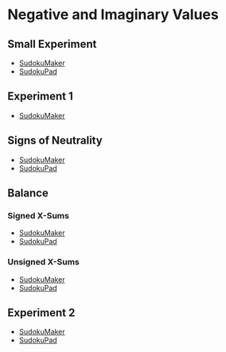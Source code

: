 # Negative and Imaginary Values

## Small Experiment
* [SudokuMaker](https://sudokumaker.app/?puzzle=N4IgZg9gTgtghgFwGoFMoGcCWEB2IBcIAjAHQDMJADCADQgAOArgF7MA2KBoOcMnhASXgBzTDygBPAAQBRAB700mPjgS0QcRggAW0AiADC2qJnQAVCPW3oA1pnUBjCDBVrCgIgIpmKFBTDGbHBQUgCsciE0UgAmmKII6FJgUM5SlFIIEFIATAA6OJ4AbnBsjCgJSSkAtFmY6ZkA1DWRaaZSOChaUMWRmCRSKH3tmDpoUvQQWAiYBSht0G1%2BiNMoPV4JynCi4tKMOMM9AE0AvJVEeZ4ocA7aUkUlsyhyVwhs0rgOs2L9M5JSTiUwHCRZIAd2BfmwOHO0ViwykRykcAARugICUELM7qUpBAwH8UGw2LdiqVob4otEIPF8GNklFGA4EDi8cUiViyl4cH9cO1GSgKR9CesEu1hEsZtDhL4UFyolT0DT6HSGUzcYjCcT7usuU4cLyMQKCWxhWMJsNluoEBJFPoHIx0BkYOoQZgojoCBEQNoULFtG5PTAxAARWFuSh0eByENxAhZOiC40EADaoFEMzw%2BAQUFKdHZsfjaOg6FjAF8aKnlhmszmQHn8HGQP8iwQyFky6A60QC2xm-hW%2B3ayT%2BF3G4WMKXy4P7gRw6Oe%2BP8AAOAed7u9tuTtMygjVlZT0r5ufrldDmdrhfLyero8L-tX0-18-FvsbjsPhtN2%2Bv-f8Wef5%2BXm%2B074CO-4TkBB6Pjez7fteYEviewGgWOz53hBw5PuBP6HvBaHYfgf4oQQgH4R%2BRH1ohkGEfOAGURh0EtrB76YRR97AWRNGMXRBDIZxFEALoFjgDpdGI8TJqAVo2gRA5SfwWSUIpdBsGIZTJimIByDxdASDxA5aVBukgfph5Gd%2BBlkDpWEWVZxmTgZAAstlECZ%2BBOSARmUK5nqed5zl%2BR51kerZZABUZDlhR6rnuUZISuZZgX4HF9ktrZEUpX2IWuQ2RmhRlOWloJGkGSORkuRls5la5lUzq5pW1fltleRlCW%2BRlMW1UVoAGQVfZ1VlGX1W51VpSNiXJd12njdltkTZpqXTV182ZYleWTW5A3rR1rHrT5hU0MVZ6Jel601X1FW2eZR1VfxgkgA6EgcFwIA6JgDg2O06DPpQVCep%2B%2BgAMSKcDlBgGAIBliAPB8PoBgTHwUwOFIviiLgUhItAURoMWsnWvJikNvQQS8M%2BGlyfoRqYPQ6CcHQUAGT9I6SDOJAjnAODCE9BF0GAmCEoDYMg2D6giRANj8CAAOC8Dwt0KL4sAOquu6BFUG2d3oBIMAY4m%2BBJkmP0REQRVxobRWGzQZBFV2pAhEVllZCQdsHQ5Ts0A5RVObbntu1k1s0MbLs0H7d3QxLAByixTDMtIQPSjIQ5O5P1gTdBE10MCk5JeMU4SVM0%2Bo9Ms0znms3Q7Oc7%2BPN82wgOKdLsv3VmYsS0DoNgPX4Ny83ivK9oLOUOrctazrpNJl2ZsHbbAf2zQk9JhQRv277nvB07PsRFbQeu87C-u%2BvB1xjv1tux7h%2Bnybbtb0mcaL-7d8HRbfuH%2B7t10GH%2BgAApmtHsxKnHKpE7Z2kgpQeadiaZwki9HOhBKbU1piAIuqsS7F3LhzLms5eb80IG3BuXcm7JHFnXduncRY9xQErN0-dVaD1xtJEAcCC50wZmXRBpc2boKruAGugMkR8P4Y3eWrd%2BECPwUIyhKsfq0I1iPNEY8J4H3Hm7QOe956LxngddRz8kxOUdrvHeltV7H00fvXeR9FHTzPjfC%2B59N4m0thYhx%2Bi57KI3gHDRC8r4eMsuolR6ivar18ZfCIcYVFxj0R46eoT7HTzCco7xAdXFTzXkvKeXiVEWwCckgxYT3F%2BLybPaJL8inj2DpEy2Hjb4eK9tUip%2BTLL5KyTo925SAmh14BHDoWZiix3jmoOgMR0DIg4FEHc2YUAln4iWEsQA)
* [SudokuPad](https://sudokupad.app/16g14ds4d4)

## Experiment 1
* [SudokuMaker](https://sudokumaker.app/?puzzle=N4IgZg9gTgtghgFwGoFMoGcCWEB2IBcIAjAHQDMJADCADQgAOArgF7MA2KBoOcMnhASXgBzTDygBPAAQBRAB700mPjgRSitEHEYIAFtAIgAwrqiZ0AFQj1d6ANaZNAYwgwVCQ4CICKQE45PmikAE0xRBHQpMChXKUopBAgpABYAHRxvADc4NkYUCKiYgFokzHjEgGoSwLjzKRwUHShswMwSKRQ2%2Bsw9NCl6CCwETAyUOug6lGFEYZQWqVrlOFFxaUYcbpaAJoBeQqI07xQ4J10pLJzRlDljhDZpXCdRsXaRySkXHJgcQOiAdx-JtgcAdgqFulJtlI4AAjdAQHIIUbnXJSCBgd4oNhsM7ZXIguBBABWxxQqhxFwi2VwwniulG0IuUjYEGsE1eUl0cBGtNG6F4vNCwPS5NyEWeTiWeXecBwOAgaigKEUiChOCCUnQjBgZR5IqeOF1CXoTJQYDULig9SgqPRPWlwg6mgQEkUhicjHQCRgmhgYgAImCPPhKHR4HIA2ECEk6I8segCABtUDI-hkGPw6Dx-AANiSAF8aMncfxoyAPpmCAAmAtFi5R9PMjAEXM1kApgghssZpv4AAcrfb%2BDTXcbWerhbbxarDYr%2BHHtdyBCIM5788ndbnK6zLYng%2BXI9nO4X-E75Z7-d3U-w%2B7P2-zl43w9vVYHV8rW%2Bb9%2BP9YPPaP68Xa8PznV8N3fX8x1AwDS2fECH0Ap9uzvKD%2BBvJCX3g-hwNgtdB2w9Ccy-ADU2A-9BxggjcKvNDR0-FCO2Ai9v3wCjaMI%2Bih2AqiNxow8iPI0j%2BKvU8CKY4ifxwjjELYsi30EqSuI4-C2O4wDeNXJTFMwghpNnVTUK05j1OQ7Tg0YjjWL4zSILo0zdL-ISN0sjTTOUqy7Pk0znMg0zjIw5i3Jc5j7J8ozPOYkS2LEgSbPYrzwvEszYuiuTYv0nTDMSvy4uChKYsk3zMrwvKr28-ysqK6iSqc6rAMCkyIvMjzYtkx9KrA9qEM6rDapIlrHLq7qlyGliRrKnKKv6jjItnfsAF10xwT0mjEcJE1AZ1XWDVtNqwyh9roNgxDyRMkxAORmzoCQCAAdlbC6cyuggxIe7MnvwHx7tu97PonB7ex%2Br6PsBv6CACEBrr7IHwchu7QeBiHmyBgHEZzIGbve7Mgbe1GsfhnHYbzBaztekHQAegBWMnzp-SHfvJjLUfpmnONRl7GcJ%2BHh0hvGGdG3GgapgX8cx7H3opsXUaI0nUbIQX3rl%2BHS0hxW%2Be5nSgfVljNfFnWBeJvmYaR%2BGjfwCWTfe6WwYV6H3rXB7TaIW3UcoZH3td%2BGMZdyXIY9vmCaXH3ypllX0Zt%2BGUdDi3ZaJmgSY5sGgfAumgf3FP4c7dO%2Bcz56gZz-A4ez0X4bT42%2BeTsuWa1rGDZZ-Pebr3WM8tvPw750uhyTtuq%2B7h6tfthPrz132geVjt5e9kXvdrh789VxvUYHpLIad5vJ-b92u-Xnvp4WkBPQkDguBAPRMCcOx6nQLNKCoIWz0MABifbn8oMAwBAAsQB4PhDCMAY%2BCGE4KQipRC4CkNCaAQQ0Dxh2i6PalBwL0DgE0GAWYzq7UMJiI69B0CcDoFAWeJB9ySA7EQugMphBHySmATAWJH77Tfgw9%2BdBloQDsPwEAT9X5gCYZoVh7CADqmAgh6FIQg2O%2B8JAwAgWwNBCZowUApsTKmFMSBKLjhjIgxM3pKL3t-DhAAFAY3QZh9GiEERgTgPB0BCHyBkKAggEAQFAXIsCtqVn2og5BvA0EbTgZgrEmAcF4JAAQ0hxDfZkK0DgShJ46A0LoYQB%2BjDn5vz4c4thHDkk8NScw-eGTBHCNEcGKg1Y97oCkTIuRVNFHKLUTQJIdSVHE2jKo9RCZFE0HaZ0xpcdlztOjL2Oaej%2BSGAAHKTGmNyeg5jLHWJALYmEHBHH4Gca4icGC5yeLoEglBaDymVPhPsug%2BjxkNGcdkMxEALFWM0Is%2BxKy1koDcfAzsR1L6JnKc6KhG1dBnwvnka%2BRD1L0MoGQG60IbppM-qcwgAAZFk9AP4bP8VsygN5JTHPyYffgG0rhBlAPfJJL99rIrLJKY%2BRLOEkuoHmGFozCAAGVBQOI1Fqe0J0iZ0qAA)

## Signs of Neutrality
* [SudokuMaker](https://sudokumaker.app/?puzzle=N4IgZg9gTgtghgFwGoFMoGcCWEB2IBcIAjAHQDMJADCADQgAOArgF7MA2KBoOcMnhAZUwBzHOgAEEMOIByKRgihw2mBAE9aIOAoAW0AiADCOqJnQAVCPR3oA1pk0BjCDD44EBwEQE4gJwAPH3FhUwATGnEyPzJxKBRhbDFwkJFVCTAoF3FKcQQIcQAWAB0cbwA3ZUYUNIyYcQBafJy8gGp88OyzcRx5RWVwzBJxFEHu1R00cXoILARMUpQu6C64xDmUYu8UOEcdcXK2SqG-bYQ2NUkcRwXMHCH5qHPnA5gccIyAdze4hI3xZPiEOIALziOAAI3QEAOCAW%2B0OUnEVzYbD2FXWJVBIQAVtsUO5UQcqqC2LhhDlxuIwYTxCSrMSYVAeDDyShMFBxFhROhfnCiTdEXBhETHHAcDgIIDYvQtoDRSEOYxarkWQTDvyEBTcvQaSgwIDnIyJgiNQsRUKSL9IGSEe84FBNOppQZHIx0LkYJoYDcACIpDz4Sh0eB%2BX0AghtEBItjoAgAbVAvIIZDoT2gMfwADZ8gBfGgJtEEIgpqFpghZ3P5wkEABMxZJGBrFZAifwEdTDczObzzYLAbrpfwAA4my3a5GSx3y92W0Xx-X09WR722xOF0uq-hk3OB4vp72x%2B301PK5UCIHtx3h3uN1vD43r6f8LO75314-n6v7yf%2BCv51%2Bexuv4DseAGPren6vg%2B-AHhBu7foW-YdnBoE-oha5QeGaFll28GblhkG4eBf74Mho74aR%2B74SBLbni%2BV64R%2BxHUb2jHAThKE1lR7EtkRbFvvwtEQfRHEkeR-GYReR7cb2vFIeJT5iRhraKbhgnEcJZGSf%2BLZAXJSmsXphFcfJsnoQxxlKTBTHSYBFm4bpUkmSpIkGWZIlWXxSkOdpLF2SJpnYfJHmGSJakDhplFaSR8neQR7l%2BTpzkzglMkpRuYWXk5UUURurk%2BbZ2VZS%2BzHpfhEU3kly5pe%2BlUbsFbnJVFJWPvVgVKQF0X6bVNVNTZLXddB1UCWVMUDRJxV9fwHXlgAusWYi9DcCDpvGICOtBlCUM%2BgpVHGuHgBAwgqMIOgeCmKDIittYZjQRBFkQACst2DrdPg0NWgbVkW1a1tWybVm01ZPdWN3Vm9ZDJmQL35LW%2BQAOw0A9RYPW0D1PQ9N0PQjD0vQ9b0ZoGGZFhm11PRmb1w20cODjN2ZzSAbpqBwXBrSgfj%2BqA7YGAAxGAYCbZtfMgLmkY7SzXOELz-MC0L2YizwfAGAAYodkjSAA6nawvdutZ5NrrJEC3QKjdCtq1%2BGWdAaPgcNNhbmZWwQwn2zdIDWz4dsEAjbsEB73b2y9Pv4H7oD229QchyAYeO0OnvBzHtv%2B77McZnHgfW6nSc2ynceuxnucJ3TNDm5bEdx09ZdZxG7tx1uNdZ3XTu14XDc51XbehwQFf51nedlgXQcPQP1vsS7MdkOX49x9XSbN0HE%2Bt0Ho9JjHQ%2BL-nc0l-HQeZ532-W2ve-hyPcfH7PWdn51R8x0Qp8x5Qaf33H3vWw-vdP%2B-Qe35-1vIWP8-PynlndO59r4AM3nvRuwc45jnrnvWccCo5nhjpHe255rbO2QUHROe90H9yzgg-Be9YFEKQXhHeRct54MzHHahh8yHUOXn2ABBCgHELYWQqBC9IExz-ivL%2Bc9X7Tw-nvbuesf56wgQwjhaDeG0JvvIoOb94EiLISQgMgjJH00ZszfAoANSYEcLYU26ZKBUArhLEA3MBYyzAJoNgcA1BoAMJAWIwQICMBwCEbWIAFb8CMNMPgsxHAxG%2BLgSk0AQhoBjPrNQTpDabWNjcXa%2BBYxbweiQMRAZMm50yffHJvc8lfwKXvOGRTX4lLIWUrJpB6EB3KYWSp9SsnViaU7Bpm42k2w6fkLpGYOkUDqV3AZXTelZMGdPHpXTBkxzGbXDpGShmtgWV0xZq9VlTKWf0rJizn4dO2XsrJ1TclHI2Vkg5Wc1nYNGR0wc0yOnHKzq085XTanrKWWYnZrzNlxzefPb5LSunPN4UCjptT5k1JuZCpZVyKlDxmto9Quj9E6EMcYqopiSDBR5ptMgcMwRwx8PkHxfiDAAEFsS4nxLyCQyQ%2BZoDxICTkYhtb6LiRtLaKYdorX2s0B6TgLrRjjLWO6tMlIgDqEQAVl04wZiepTMVvLqzSqFaksGNAoY0HhoqkSIA%2BUqpWkQF6RAfA6pbHq5V50ZVqu%2Br9MgZrewSqlVa1VsYgbvQzA6jcEqyAGtlbdB6XrHxOr9akiGWraxIyDf45oGZQ2xnJjQam0aDCtHjUTGgJMU2EGoC6laWNEa41NfJCVlrIyCvzajQNJa6hlqjCtMgRYyDVmzRa%2BN%2BRobFvFbm8t1rYz5GTA9FtJae31rjGQJ6%2BR8itrqL6vNcY4aBjhkQGdzre2uqIDdIgcMZ11orbKqm9qS3NDXWOsNb18iBnyCukd8a4bys9ce09%2B7UkZhenDHdRcGZIv4PotmHMLw4psdQEWZpf2AclsBkD8teD%2BKEKIFA8p0CKgFEKGJtNsxAA)
* [SudokuPad](https://sudokupad.app/mykrqea83j)

## Balance
### Signed X-Sums
* [SudokuMaker](https://sudokumaker.app/?puzzle=N4IgZg9gTgtghgFwGoFMoGcCWEB2IBcIAjAHQCsJADCADQgAOArgF7MA2KBoOcMnhAIThs4OAMac6cRggAW0AiADCsqJnQAVCPVnoA1plogxEGHxwJFgIgIABAE4AHnZsBzNQBMaNgMwPvNgCMIBxR0L3dMF0wEdBtKGwQIGwAWLwA3YUZQmwBaZISkgGpUmwiohABeOAD0CDYZFBsM%2BpQAHRxbejhMDBsIMBsJNjZYogAOSgAGm3QATzMUBDUxYRs4KAhGHHdBlAs0GcYYArj22ywXHBQdgA0c9CPYgHdo2RnIq52TLYQ0M5tIC4%2BgMnusjAhZvR%2BMZGOhEjAjDBMDgACKRaIESh0eAONHlAipYwoYboAgAbVAzSyBG8dBMbGgpPwADZkgBfGiUzL8Qn0xkEVkcrktAhEOl1fn4ABMQpAVJ54oZGAIMs5cu5osVksFavlmK1yvwY1levwtOMEsNquF1OlBqZ1vVIrtFqVTJ1Nv45r5VpNGvwYtd2vZuv9UvtApDnpVEelfudvMt7qjTttgZ9DvjtsTbpVWa9sY9qf4WKDhuNoYTscdpvDZczldtpYzBAr0ZdLZZKdN3qTkfzNOrA-wOeDw-Tfa746HjYV9f7s-186N0%2BXRdNE9zccXHcn6-9o99O97W-3zpPkprYZn7c3l%2BHh4b7brnav55vxaXnbbn7Nhe715rgBVZAaunZnraL57sBtoXoaEEFsub7Zv%2Bw5QVuyH8He8EwVhH6ms2k4-qaj55ju2HJmBk6YQS%2BH%2BnBlHHnRzrofeO6EVuxGAeBuG0aB7Gxlx75IQ%2BqHkWJ7akduz4Sb%2BrFHrezGwbJtZKfw8mMe2DELu2HGSkJaZqXxPFUaevEjkZf4iQAuuKOBwlA3QWEyFIgBCUIqpQXl0GwyKhOSrkOAKdCzKKspBSyIVkaAEXMlFZrhQQADs8XeIlRqpeldiZWqEXZSAoXSSAeXxUQWXxZQ6VjBV6UpQVmLpXF9X4JVuXBc1ZW2YF7WFa1MUEGQNVtRZzV9cVg6jel5qFWVw3TdF41WYVaVzfFKYRfN%2BBkFN8XMjtzVJfthU-ht8V2OlhKFedw2Dc1139ZFd21WdVUvcN%2BVXeVzUnQQH3JV9hV7e98XbcDzXrb9mVdQ9f0sq9zVAw9dWA41u3pbdKPDZdApHTjw11pjD2BoTi2liTEVk-9w2Uyu1NvUT9OLQTv24-g53Q4tTWfcNXOtqjB38%2BTPUDYLBKiwlN05Q92MSw9m0rQ9zOy4txM0ulNMK6T8WOhTpXq0NDOTfjBuLZtlUc7rCP681oMPTTEMtVDtkgHCswcFwbmyJgYh6Fc6BMpQVB1T6igAMReRHlBgGAIBsrK7k8hH8eQupXl1l0jkwC5oAJ4ovwOJYdD55YhDUHQWDMCWJDmqILju47LtLBAegoAA6pg7hyJiVB1g5zfQqH0dDzHdBgJgwxh5HXmx2queEMX4IoAXijFEYFdVzXOB1yW5dNy37ed7I3eUL3e8D8P0dGGPE%2BEOHU8zznKd50vhduS-K9EGvmCV93m-b0ufd94dy7i1Huu8NgtzDhfEe4Bx5sEnvfZOHl57vyLu-QghQpRfx-qAv%2B9dSyALbsAo%2BoCT7gP7lAi%2BV84EIMjg-NyT8UHLzQcvDB3hsEbykFvfB5CgGH2PqfCB58qGjxobfKe1AkHQgXiwkuIA8gcN-lw-%2BDdCEHxAYHMhjchGUOHtQm%2BIA750Kkc-Zhb9WEgEKMyRRuDlE8O0f3dRJDNGCIobfaB%2Bj4HiMQbPRh5jX4LwwWQGxgc8E7wcXwjRYCInCL0aIgxRiI70Lnv4xeFicif3Lt-ThIBa72LUcQgRvDYlD08bQpJbJnZzBgEEEYAUciB0GqQMgXUGnkBoFKdpRBWmNJoMkdpUoentLGOQLqvS7DtO8F1fpg0JmDUGTQMkSV2lzL6V1EZsz2ktMWasjZNBmRdVWRQJphzJntKSqc%2BZAyurLMGm0waYwurMnafctZizvArNGYs15tzLk0GaV1Y5NB7ldQ%2BXc3pFzFmdPBdc6ylS45AA)
* [SudokuPad](https://sudokupad.app/i8g5jsvoe5)

### Unsigned X-Sums
* [SudokuMaker](https://sudokumaker.app/?puzzle=N4IgZg9gTgtghgFwGoFMoGcCWEB2IBcIAjAHQCsJADCADQgAOArgF7MA2KBoOcMnhAIThs4OAMac6cRggAW0AiADCsqJnQAVCPVnoA1plogxEGHxwJFgIgIABAE4AHnZsBzNQBMaNgMwPvNgCMIBxR0L3dMF0wEdBtKGwQIGwAWLwA3YUZQmwBaZISkgGpUmwiohABeOAD0CDYZFBsM%2BpQAHRxbejhMDBsIMBsJNjZYogAOSgAGm3QATzMUBDUxYRs4KAhGHHdBlAs0GcYYArj22zSRLNjhXBc11yg4WZs2TBxG2Tg0xrlG9F4-pEcGcbFssC53jsABo5dBHWIAd2islBOHBkMGm32UBBkDu-RsCPWRgQs3o-GMjHQiRgRhgbwAIpFogRKHR4A4meUCKljChhugCABtUDNLIEbx0ExsaCC-AANmSAF8aKLMvxedLZQRFSq1S0CEQpXVtfgAEx6kBijXGmUYAgW1VW9WG22m3VO62st32-BjS1e-CS4wm32O-Xi80%2BuXh50GqMhu1yj0R-jBrVhgMu-BGxPu5We7Nm6M6guph0l81Z%2BOa0PJstxyO5jMx6uR2tJh1ttOVlON-hsvO%2B-2FmuV2OB4tD1ujyODlsEEflhMLhUNwPpuul7sS8c7-Ad-P75tbtfHvezm3T7eX73Xv3n%2B99wMnztV28r0-P7OHzMfzdvt%2B8YAaaE5Fhey6vqB%2B6-jOy5TquYHARB-Z3quS6oUGvbruBT44WOeGPquQGRghX74ZGIG%2BiRPb3kh7bYfuZFvvR-BQdRFFsShgbzqeGGBrBXYfux9ZEaerE8tx2ZUaJ-5SfGzHQR%2BvFvvxuHEZxkmEcplZqchdEwYxwlGcugnvvBJmYYpf6QfJlGWZOdn8NZsnLjJN7Lippp6U2TlaRpYmAZpB5%2BVhBkALrGmiSzdBYcoiiApLkg6lCpXQrzvPFCUODqdCzIalo5QqeVCaARXyiVQaFQQADslXeNVfr1Y1djNU6RWtSA%2BXmSAHWVUQLWVZQjVjENjV1V1rKNRVk34MN7W5bNA2Rdli3dfNZUEGQY0LSFs0bb1u77Y1wbdQNu2naVh1hd1DUXZVDZFZd%2BBkCdlXym9s01Z93UYU9lV2I1vLdYDu3bbNoObcVEPjQDI1w7tnUg4Ns1-QQSO1Sj3UfYjlWvbjs2PejzUrVDGMKvDs041DE3Y9N72NeDdO7cDOo-Wzu1TszUO5tz12DnzRUC5ju3Cw%2BosIzzkvXVz6Ps-ggOk9dM3I7tKuLvTX2a4La1bdrPL61VYNtVDrNG1Dz13VDsvm9dvMSo1YtW-zlWxkL-WOztUvHZzXvXc9w1K%2B7VOe7N%2BNQ2LRNzSTkUgNSswcFwiWyJgYh6JlcqUFQE0ZooADEqWF5QYBgCASqWklGqFxXZLOalU5dI8MDxbHcwwEEIzCuFNfJS9lAIS08W2SAmwIGgSj8mwW3h5huaj%2BPk%2B1d9Okjw0UAT8Mi4%2BQOdDz%2Bvi8U8Zq9j-vm8vY%2Be8b1PtuBqNx8L2fRDnZBg6Xwfz%2BYTNb9n2aFqt6Sid8CgFzoQAuRdqDlydDwPgigADKAIbCwKBCSWuKU0ogAyqEYUq05rkCGuQRqpAmasgIbtIh-VSHWzwUtSh-tqHdTNLQoqyR6EOiYTyVhQYCFBw4cQ807CDycKIUDThWdXo8L9KIgRNUhHSM4Ywme5V5ECPlJw7wKjOEsMUbVTRAixi6PETQHBqi%2BFaMZgY8xfCKCGJwTIvhYjppSO0QqWRzjrEULccozxfD1E2JpmovRATnH6L4QopU4V-4J34KAOQqd06hEziQIg4MQEgDzskRUmSxil3Lt3JUQA)
* [SudokuPad](https://sudokupad.app/3r2frnhwtg)

## Experiment 2
* [SudokuMaker](https://sudokumaker.app/?puzzle=N4IgZg9gTgtghgFwGoFMoGcCWEB2IBcIAjAHQCsJADCADQgAOArgF7MA2KBoOcMnhAOV4oO6dAAJ0jACYQA1o1og4jBAAtoBEAGE1UTOgAqEemvRzMSgMYQYfHAi2AiAnEBOAB6vxAc33Sa4gDM7oHiUCje2DjoAdKYkQgSlOIIEOIALAEAbnBsjCgSALTpKWkA1JniyQbiOCiY6mji9BBYCJhZKLXQtRGIHSgBViJs4nEJ4jVwAEboEHkIXTl5XRBg4sNso8v5AShwVmriO10o7gcIbACe4rjDkzjiKJ1QNzZ5MDgA9FAQAO4-CJRAJzBZRMYoMCYOrScTTG7jBroAA6OBciMSt0ecCgvz%2BEmhcSsiC6jVqjBg0yaazG8SRDxSai6LWh7Rw3lp4Ss7Vw4jUcCy0I5ZJMLTaXSw3keYF%2BMEZXRxeI2IwCkCgTwORziXJ5j3QKHoOJJ11RLhOEl5vjgN3QAEdGDiCuI-g0jmT0MJbvoUA5%2Brz%2BZ15ZJPZKcNlcvkJC71LSwGA0D6EF7MIm-Y8A104nGEw5JPFoqbxJAOTS-jilAgrvR%2BCArIx0KkYEoYNCACJ0xz4Sh0eDudsJAiZWsjdAEADaoBOBECdHe0FH%2BAATABfGiTiP8Iiz%2BbzggrtcgKf4Le1ncYAgANnSq-XK0H27Yu-wV5vh4399Pj-PS9fR8ov-fJcHyffdb3yPdgO-F8DyPGdPyfaCwP4RdIIXRC3zvID4O-UCMPA-AhznKDrxgwC4KIhdcKPE8KL3ADMPIs80JIpCCBopjLxYvD%2BEIjif1IzD-wE-ChNY-BGK-Zj6Pw3jJLo4TN1QzjpOQpTny4o8UOwyiVOnNSqMA9i5P4sTZIQjTAK02iTO4j9rIMhi1PQv9dPE-TXKM8yPPchS7L45zLKcizMLM4jXKs-zgvwiSQNcmKwt8rD7O87T5LE0TbOPILXNCnTEs8nCUusgLBPC7LEty5SKp8sT4qkxK6rSzKIuMhz8IK%2Brapq5ruqPSqbJcxKWq86rUvUuLyrEjqmr63rAP6kr2rmzDhsKhrJsyxqBsCsbFv4DLqI22CjsAg6duKqLFLGtqrounKTpC5b8NWvKuuu5cAF1t2iBAoDgVkFwnEBK2rAgMp4PgtHCSJeWkERoX2XUKyrZDKDRug2ARwGgfcS86CuNjX1x598aa4mL1J8SibxkACYI6mSdpggyAZimmefBmAHZKYvBmAA4eYZ1xBYPYnhfZzmhcpvmpfZ1x%2Bcp%2BXRYIbm5dZxX1fZmXlcZunJZ1tm6d5r6cZpumiE1umMuJ1WrYV9nrYIcW7Z153CddyncLFynAllumuO99mWY99njZoU3dcvBmyBF0BiaHI2GbgxOdeTlWk%2BljO1Z1hOnejjWDY1k24707OS6wumlfLk9K4Z7sy5AYn67p7Xy%2Bb9OdfbjmdZrqOda0lPy7T7uh8p4PR-ZgPS7p32c59-P2dn8vDenLn551gXF791fi8bsHY73rsx7rymp6Pree-X8uB9X1Or8P4even92J5d8vc67Be38PlfP934nh6OwrmDBmvdP6d0pkAruFsIHsyfufGen0vogAbFcDgXBgZqEwFYOQdQxBgyoDHbCWgADEaNyGUDjCAZcr4IY1kVP8UcdAQao0oFpQ0f0YCA1ACwrQDC-hKA4OydQBCtJMjgNIAAypgZg%2B0SAnjgOydB4kiBEIbL8OQKAADqmBpAiK7FQOC6j5A1jIRQygnMwBKChFsUhcZ7FWNfLwwg-DBE%2Bm8PoygJAxH7CkTIuRCilE8TUb9ExOi9FqAIZQIxoTNGkPMRYqxdAbFsDsQ4xxB5nHKFxP8NxwjIkGJ8RI6RsiCGBO8Mo%2BuxjNHhM8YYug1TTEJMsdYzAtjCAkPSRknhKM%2BE5IERjdxdSil%2BNKQY8pyjFycyqbE7Rui6nRIabM%2BJ5iWnJLaakjpXTqGZN6S4-peSPEFK8SMkpAS6CKIqchRcISNFzIiVEmJdyVkULWeADZaSHE7J6aDfZeJDnDLoOI0Z5zlBBKdjMu5tTjn1JQcsjpzSknvPaSATp6TvnAz2dk-5gz8miKBb4s5ZSLnguPHzSFYT5kwsWXC55CLVlIpSZ8%2BxGKsmuNxUc-FIBgVEvGSSq5bFAi3MpQ8gxNLGkvPIW8plWz0WfQaVcSk8xsbpBIHzQIGrNWapoKqogF59UGv1ZzE2qr1Vaq1TQQIarzUWqICbCgZqbUzitTHRc9ryCWvkYaw13NAjusdTanVHq3Xh1VTHCgervVGstSbK1AbzU0AdU6jVNA7XhytZGqN3MI1RujekWN1rk1BtdQWmOprk0zjIKWz18aLVVvTR6jNuaLy%2BoLZm71vqPUXgLbW7VLqaAhrHBeL1ubO3tp9Tqk2w7x0GuzSOrNk7w6LnnR2mg07m3c3zUuldE7h29pTca8OnMd2zoHSevNJtj0zujcu-dM5D1jmPXes9z601jn7eu0dMbQ3npbTQY9Mdu3buvX%2BgDa6TbLpjk%2Bitiae0wavRuk2pAQPcy8c%2Bh9CGv05q-VuscpB0O-uNR9WhwgtB2gdOEJhmLfmLjRuwo0XDxw-JrDqS56C6AulFV4ohTJ4hqE7Nx-llSllQqpVErSEr6UJNaSikhlj5NgBaU4rFrHwUcbEwYnj9RvD8YIUQtjwSRMioWRJ%2BFqKEloxk5s1FCmFPUOQegRV0xlXjjHGGz19axwUBjv2t93ni0mo9WG6t7m339v82%2B9zEX3XhvIBBxtHqwvBsS4F11KXt1lrixls9nmP1Za8129LY5INrvy-5yDU7kueeHT5-LNXE1Ffq-Vt9YGKtHoSzHFrQWiukDS51k2fNuuebA81yrnWitgd6wNqrqb4tQfy-2gDqX-0peI7s356RyGzhHOOQI3ZAjC3SALdIh39tbkCChdIW4yCUGI8R5cQA)
* [SudokuPad](https://sudokupad.app/3npzc5z8lr)
